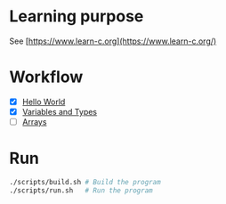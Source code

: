 # Learning purpose
See [https://www.learn-c.org](https://www.learn-c.org/)

# Workflow
- [x] [Hello World](https://www.learn-c.org/en/Hello%2C_World%21)
- [x] [Variables and Types](https://www.learn-c.org/en/Variables_and_Types)
- [ ] [Arrays](https://www.learn-c.org/en/Arrays)

# Run
```sh
./scripts/build.sh # Build the program
./scripts/run.sh   # Run the program
```